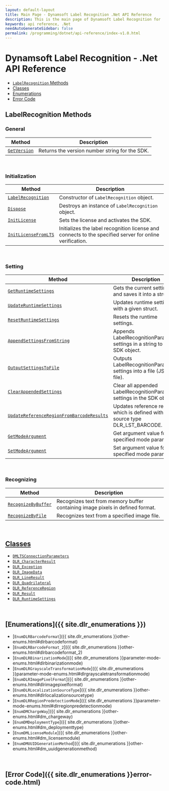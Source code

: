 ```yaml
---
layout: default-layout
title: Main Page - Dynamsoft Label Recognition .Net API Reference
description: This is the main page of Dynamsoft Label Recognition for .Net API Reference.
keywords: api reference, .Net
needAutoGenerateSidebar: false
permalink: /programming/dotnet/api-reference/index-v1.0.html
---
```


# Dynamsoft Label Recognition - .Net API Reference

- [`LabelRecognition` Methods](#labelrecognition-methods) 
- [Classes](#classes)  
- [Enumerations](#enumerations)
- [Error Code](#error-code)

## LabelRecognition Methods

### General
   
  | Method               | Description |
  |----------------------|-------------|
  | [`GetVersion`](label-recognition/general.html#getversion) | Returns the version number string for the SDK. |
   
&nbsp; 

### Initialization
  
  | Method               | Description |
  |----------------------|-------------|
  | [`LabelRecognition`](label-recognition/initialization.html#labelrecognition) | Constructor of `LabelRecognition` object.|
  | [`Dispose`](label-recognition/initialization.html#dispose) | Destroys an instance of `LabelRecognition` object.|   
  | [`InitLicense`](label-recognition/initialization.html#initlicense) | Sets the license and activates the SDK. |
  | [`InitLicenseFromLTS`](label-recognition/initialization.html#initlicensefromlts) | Initializes the label recognition license and connects to the specified server for online verification. |

&nbsp; 

### Setting

  | Method               | Description |
  |----------------------|-------------|
  | [`GetRuntimeSettings`](label-recognition/settings.html#getruntimesettings) | Gets the current settings and saves it into a struct. |
  | [`UpdateRuntimeSettings`](label-recognition/settings.html#updateruntimesettings) | Updates runtime settings with a given struct. |
  | [`ResetRuntimeSettings`](label-recognition/settings.html#resetruntimesettings) | Resets the runtime settings. |
  | [`AppendSettingsFromString`](label-recognition/settings.html#appendsettingsfromstring) | Appends LabelRecognitionParameter settings in a string to the SDK object. |
  | [`OutputSettingsToFile`](label-recognition/settings.html#outputsettingstofile) | Outputs LabelRecognitionParameter settings into a file (JSON file). |
  | [`ClearAppendedSettings`](label-recognition/settings.html#clearappendedsettings) | Clear all appended LabelRecognitionParameter settings in the SDK object. |
  | [`UpdateReferenceRegionFromBarcodeResults`](label-recognition/settings.html#updatereferenceregionfrombarcoderesults) | Updates reference region which is defined with source type DLR_LST_BARCODE. |
  | [`GetModeArgument`](label-recognition/settings.html#getmodeargument) | Get argument value for the specified mode parameter. |
  | [`SetModeArgument`](label-recognition/settings.html#setmodeargument) | Set argument value for the specified mode parameter. |

&nbsp; 
   
### Recognizing
   
  | Method               | Description |
  |----------------------|-------------|
  | [`RecognizeByBuffer`](label-recognition/recognizing.html#recognizebybuffer) | Recognizes text from memory buffer containing image pixels in defined format. |
  | [`RecognizeByFile`](label-recognition/recognizing.html#recognizebyfile) | Recognizes text from a specified image file. |
   
&nbsp; 

## [Classes](class/index.html)
- [`DMLTSConnectionParameters`](class/dm-lts-connection-parameters.html)
- [`DLR_CharacterResult`](class/dlr-character-result.html)		
- [`DLR_Exception`](class/label-recognition-exception.html)	
- [`DLR_ImageData`](class/dlr-image-data.html)		
- [`DLR_LineResult`](class/dlr-line-result.html)	
- [`DLR_Quadrilateral`](class/dlr-quadrilateral.html)	
- [`DLR_ReferenceRegion`](class/dlr-reference-region.html)	
- [`DLR_Result`](class/dlr-result.html)		
- [`DLR_RuntimeSettings`](class/dlr-runtime-settings.html)	

&nbsp; 

## [Enumerations]({{ site.dlr_enumerations }})
- [`EnumDLRBarcodeFormat`]({{ site.dlr_enumerations }}other-enums.html#dlrbarcodeformat)
- [`EnumDLRBarcodeFormat_2`]({{ site.dlr_enumerations }}other-enums.html#dlrbarcodeformat_2)
- [`EnumDLRBinarizationMode`]({{ site.dlr_enumerations }}parameter-mode-enums.html#dlrbinarizationmode)
- [`EnumDLRGrayscaleTransformationMode`]({{ site.dlr_enumerations }}parameter-mode-enums.html#dlrgrayscaletransformationmode)
- [`EnumDLRImagePixelFormat`]({{ site.dlr_enumerations }}other-enums.html#dlrimagepixelformat)
- [`EnumDLRLocalizationSourceType`]({{ site.dlr_enumerations }}other-enums.html#dlrlocalizationsourcetype)
- [`EnumDLRRegionPredetectionMode`]({{ site.dlr_enumerations }}parameter-mode-enums.html#dlrregionpredetectionmode)
- [`EnumDMChargeWay`]({{ site.dlr_enumerations }}other-enums.html#dm_chargeway)	
- [`EnumDMDeploymentType`]({{ site.dlr_enumerations }}other-enums.html#dm_deploymenttype)	
- [`EnumDMLicenseModule`]({{ site.dlr_enumerations }}other-enums.html#dm_licensemodule)	
- [`EnumDMUUIDGenerationMethod`]({{ site.dlr_enumerations }}other-enums.html#dm_uuidgenerationmethod)	

&nbsp; 

## [Error Code]({{ site.dlr_enumerations }}error-code.html)
		
